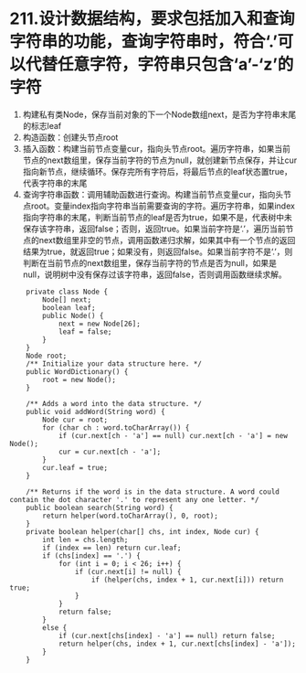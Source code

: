 # 211.设计数据结构，要求包括加入和查询字符串的功能，查询字符串时，符合‘.’可以代替任意字符，字符串只包含‘a’-‘z’的字符
1. 构建私有类Node，保存当前对象的下一个Node数组next，是否为字符串末尾的标志leaf
2. 构造函数：创建头节点root
3. 插入函数：构建当前节点变量cur，指向头节点root。遍历字符串，如果当前节点的next数组里，保存当前字符的节点为null，就创建新节点保存，并让cur指向新节点，继续循环。保存完所有字符后，将最后节点的leaf状态置true，代表字符串的末尾
4. 查询字符串函数：调用辅助函数进行查询。构建当前节点变量cur，指向头节点root。变量index指向字符串当前需要查询的字符。遍历字符串，如果index指向字符串的末尾，判断当前节点的leaf是否为true，如果不是，代表树中未保存该字符串，返回false；否则，返回true。如果当前字符是‘.’，遍历当前节点的next数组里非空的节点，调用函数递归求解，如果其中有一个节点的返回结果为true，就返回true；如果没有，则返回false。如果当前字符不是‘.’，则判断在当前节点的next数组里，保存当前字符的节点是否为null，如果是null，说明树中没有保存过该字符串，返回false，否则调用函数继续求解。

```
    private class Node {
        Node[] next;
        boolean leaf;
        public Node() {
            next = new Node[26];
            leaf = false;
        }
    }
    Node root;
    /** Initialize your data structure here. */
    public WordDictionary() {
        root = new Node();
    }
    
    /** Adds a word into the data structure. */
    public void addWord(String word) {
        Node cur = root;
        for (char ch : word.toCharArray()) {
            if (cur.next[ch - 'a'] == null) cur.next[ch - 'a'] = new Node();
            cur = cur.next[ch - 'a'];
        }
        cur.leaf = true;
    }
    
    /** Returns if the word is in the data structure. A word could contain the dot character '.' to represent any one letter. */
    public boolean search(String word) {
        return helper(word.toCharArray(), 0, root);
    }
    private boolean helper(char[] chs, int index, Node cur) {
        int len = chs.length;
        if (index == len) return cur.leaf;
        if (chs[index] == '.') {
            for (int i = 0; i < 26; i++) {
                if (cur.next[i] != null) {
                    if (helper(chs, index + 1, cur.next[i])) return true;
                }
            }
            return false;
        }
        else {
            if (cur.next[chs[index] - 'a'] == null) return false;
            return helper(chs, index + 1, cur.next[chs[index] - 'a']);
        }
    }
```
